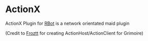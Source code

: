 # ActionX

ActionX Plugin for [RBot](https://github.com/brenohenrike/rbot) is a network orientated maid plugin

(Credit to [Froztt](https://github.com/dwiki08) for creating ActionHost/ActionClient for Grimoire)
